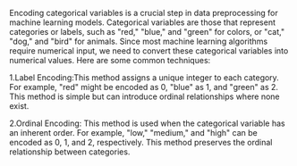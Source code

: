 Encoding categorical variables is a crucial step in data preprocessing for machine learning models.
Categorical variables are those that represent categories or labels, such as "red," "blue," and "green" for colors, or "cat," "dog," and "bird" for animals.
Since most machine learning algorithms require numerical input, we need to convert these categorical variables into numerical values. 
Here are some common techniques:

1.Label Encoding:This method assigns a unique integer to each category.
For example, "red" might be encoded as 0, "blue" as 1, and "green" as 2.
This method is simple but can introduce ordinal relationships where none exist.

2.Ordinal Encoding:
This method is used when the categorical variable has an inherent order. For example, "low," "medium," and "high" can be encoded as 0, 1, and 2, respectively.
This method preserves the ordinal relationship between categories.

